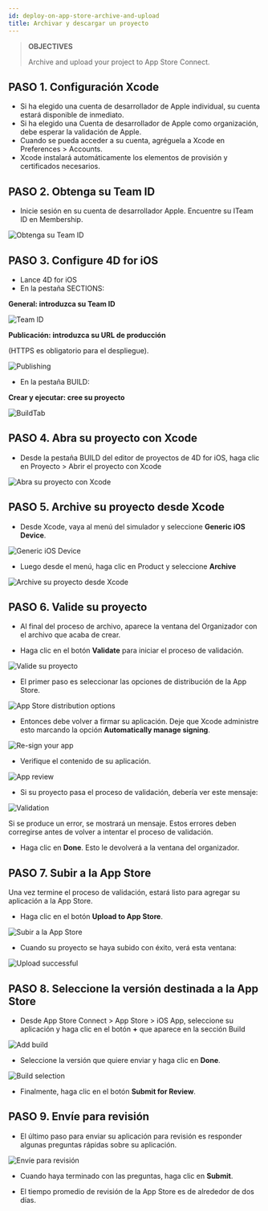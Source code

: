 ```yaml
---
id: deploy-on-app-store-archive-and-upload
title: Archivar y descargar un proyecto
---
```


> **OBJECTIVES**
> 
> Archive and upload your project to App Store Connect.

## PASO 1. Configuración Xcode
* Si ha elegido una cuenta de desarrollador de Apple individual, su cuenta estará disponible de inmediato.
* Si ha elegido una Cuenta de desarrollador de Apple como organización, debe esperar la validación de Apple.
* Cuando se pueda acceder a su cuenta, agréguela a Xcode en Preferences > Accounts.
* Xcode instalará automáticamente los elementos de provisión y certificados necesarios.

## PASO 2. Obtenga su Team ID

* Inicie sesión en su cuenta de desarrollador Apple. Encuentre su ITeam ID en Membership.

![Obtenga su Team ID](img/Team-ID-4D-for-iOS.png)

## PASO 3. Configure 4D for iOS

* Lance 4D for iOS
* En la pestaña SECTIONS:

**General: introduzca su Team ID**

![Team ID](img/Team-ID.png)

**Publicación: introduzca su URL de producción**

(HTTPS es obligatorio para el despliegue).

![Publishing](img/Publishing.png)

* En la pestaña BUILD:

**Crear y ejecutar: cree su proyecto**

![BuildTab](img/BuildTab.png)

## PASO 4. Abra su proyecto con Xcode

* Desde la pestaña BUILD del editor de proyectos de 4D for iOS, haga clic en Proyecto > Abrir el proyecto con Xcode

![Abra su proyecto con Xcode](img/Open-your-project-Xcode-4D-for-iOS.png)

## PASO 5. Archive su proyecto desde Xcode

* Desde Xcode, vaya al menú del simulador y seleccione **Generic iOS Device**.

![Generic iOS Device](img/Deployment-Generic-iOS-Device.png)

* Luego desde el menú, haga clic en Product y seleccione **Archive**

![Archive su proyecto desde Xcode](img/Archive-your-Project.png)

## PASO 6. Valide su proyecto

* Al final del proceso de archivo, aparece la ventana del Organizador con el archivo que acaba de crear.

* Haga clic en el botón **Validate** para iniciar el proceso de validación.

![Valide su proyecto](img/Organizer-Project-Validation.png)

* El primer paso es seleccionar las opciones de distribución de la App Store.

![App Store distribution options](img/App-Store-Distribution-options.png)

* Entonces debe volver a firmar su aplicación. Deje que Xcode administre esto marcando la opción **Automatically manage signing**.

![Re-sign your app](img/Re-sign-your-App.png)

* Verifique el contenido de su aplicación.

![App review](img/Review-App.png)

* Si su proyecto pasa el proceso de validación, debería ver este mensaje:

![Validation](img/Archive-validation-complete.png)

Si se produce un error, se mostrará un mensaje. Estos errores deben corregirse antes de volver a intentar el proceso de validación.

* Haga clic en **Done**. Esto le devolverá a la ventana del organizador.

## PASO 7. Subir a la App Store

Una vez termine el proceso de validación, estará listo para agregar su aplicación a la App Store.

* Haga clic en el botón **Upload to App Store**.

![Subir a la App Store](img/Upload-to-AppStore.png)

* Cuando su proyecto se haya subido con éxito, verá esta ventana:

![Upload successful](img/upload-Successful.png)

## PASO 8. Seleccione la versión destinada a la App Store

* Desde App Store Connect > App Store > iOS App, seleccione su aplicación y haga clic en el botón **+** que aparece en la sección Build

![Add build](img/Add-build-app-store-connect.png)

* Seleccione la versión que quiere enviar y haga clic en **Done**.

![Build selection](img/Select-build-app-store-connect.png)

* Finalmente, haga clic en el botón **Submit for Review**.

## PASO 9. Envíe para revisión

* El último paso para enviar su aplicación para revisión es responder algunas preguntas rápidas sobre su aplicación.

![Envíe para revisión](img/Export-Compliance-Content-Rights-Advertising-Identifer.png)

* Cuando haya terminado con las preguntas, haga clic en **Submit**.

* El tiempo promedio de revisión de la App Store es de alrededor de dos días.

